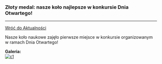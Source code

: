 ### Złoty medal: nasze koło najlepsze w konkursie Dnia Otwartego!
---

[Wróć do Aktualności](../news.html)

Nasze koło naukowe zajęło pierwsze miejsce w konkursie organizowanym w ramach Dnia Otwartego!

**Galeria:**  
[![c1](https://i.postimg.cc/6qJyRShq/c1.jpg)](https://postimg.cc/1nBm1v21)